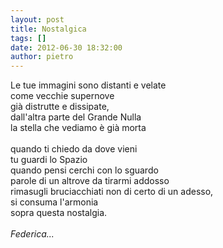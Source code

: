 ```yaml
---
layout: post
title: Nostalgica
tags: []
date: 2012-06-30 18:32:00
author: pietro
---
```

Le tue immagini sono distanti e velate<br/>come vecchie supernove<br/>già distrutte e dissipate,<br/>dall'altra parte del Grande Nulla<br/>la stella che vediamo è già morta<br/><br/>quando ti chiedo da dove vieni<br/>tu guardi lo Spazio<br/>quando pensi cerchi con lo sguardo<br/>parole di un altrove da tirarmi addosso<br/>rimasugli bruciacchiati non di certo di un adesso,<br/>si consuma l'armonia<br/>sopra questa nostalgia.<br/><br/><i>Federica...</i>
